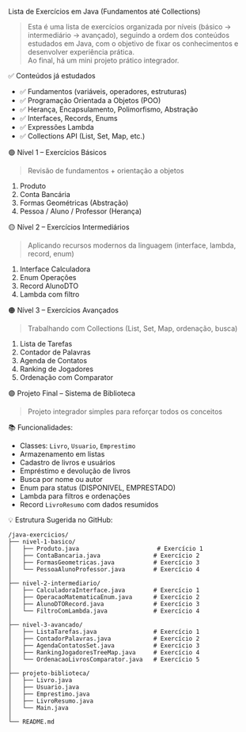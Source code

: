 Lista de Exercícios em Java (Fundamentos até Collections)

> Esta é uma lista de exercícios organizada por níveis (básico → intermediário → avançado), seguindo a ordem dos conteúdos estudados em Java, com o objetivo de fixar os conhecimentos e desenvolver experiência prática.  
> Ao final, há um mini projeto prático integrador.

✅ Conteúdos já estudados
- ✅ Fundamentos (variáveis, operadores, estruturas)
- ✅ Programação Orientada a Objetos (POO)
- ✅ Herança, Encapsulamento, Polimorfismo, Abstração
- ✅ Interfaces, Records, Enums
- ✅ Expressões Lambda
- ✅ Collections API (List, Set, Map, etc.)

🟢 Nível 1 – Exercícios Básicos
> Revisão de fundamentos + orientação a objetos

1. Produto
2. Conta Bancária
3. Formas Geométricas (Abstração)
4. Pessoa / Aluno / Professor (Herança)

🟡 Nível 2 – Exercícios Intermediários
> Aplicando recursos modernos da linguagem (interface, lambda, record, enum)

1. Interface Calculadora
2. Enum Operações
3. Record AlunoDTO
4. Lambda com filtro

🟠 Nível 3 – Exercícios Avançados
> Trabalhando com Collections (List, Set, Map, ordenação, busca)

1. Lista de Tarefas
2. Contador de Palavras
3. Agenda de Contatos
4. Ranking de Jogadores
5. Ordenação com Comparator

🟣 Projeto Final – Sistema de Biblioteca
> Projeto integrador simples para reforçar todos os conceitos

📚 Funcionalidades:
- Classes: `Livro`, `Usuario`, `Emprestimo`
- Armazenamento em listas
- Cadastro de livros e usuários
- Empréstimo e devolução de livros
- Busca por nome ou autor
- Enum para status (DISPONIVEL, EMPRESTADO)
- Lambda para filtros e ordenações
- Record `LivroResumo` com dados resumidos

💡 Estrutura Sugerida no GitHub:
```
/java-exercicios/
├── nivel-1-basico/
│   ├── Produto.java                      # Exercício 1
│   ├── ContaBancaria.java               # Exercício 2
│   ├── FormasGeometricas.java           # Exercício 3
│   └── PessoaAlunoProfessor.java        # Exercício 4
│
├── nivel-2-intermediario/
│   ├── CalculadoraInterface.java        # Exercício 1
│   ├── OperacaoMatematicaEnum.java      # Exercício 2
│   ├── AlunoDTORecord.java              # Exercício 3
│   └── FiltroComLambda.java             # Exercício 4
│
├── nivel-3-avancado/
│   ├── ListaTarefas.java                # Exercício 1
│   ├── ContadorPalavras.java            # Exercício 2
│   ├── AgendaContatosSet.java           # Exercício 3
│   ├── RankingJogadoresTreeMap.java     # Exercício 4
│   └── OrdenacaoLivrosComparator.java   # Exercício 5
│
├── projeto-biblioteca/
│   ├── Livro.java
│   ├── Usuario.java
│   ├── Emprestimo.java
│   ├── LivroResumo.java
│   └── Main.java
│
└── README.md
```
